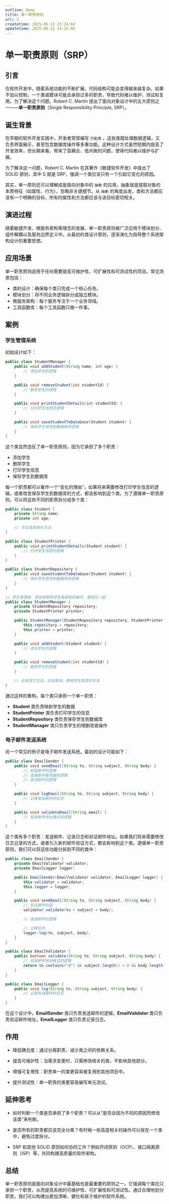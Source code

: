 ```yaml
---
outline: deep
title: 单一职责原则
url: 2
createtime: 2025-05-13 22:24:04
updatetime: 2025-06-22 14:15:45
---
```


# 单一职责原则（SRP）

## 引言

在软件开发中，随着系统功能的不断扩展，代码结构可能会变得越来越复杂。如果不加以控制，一个类或模块可能会承担过多的职责，导致代码难以维护、测试和复用。为了解决这个问题，Robert C. Martin 提出了面向对象设计中的五大原则之一——**单一职责原则**（Single Responsibility Principle, SRP）。

## 诞生背景

在早期的软件开发实践中，开发者常常编写 `万能类` ，这些类既处理数据逻辑，又负责界面展示，甚至包含数据库操作等多重功能。这种设计方式虽然短期内提高了开发效率，但长期来看，带来了高耦合、低内聚的问题，使得代码难以维护与扩展。

为了解决这一问题，Robert C. Martin 在其著作《敏捷软件开发》中提出了 SOLID 原则，其中 S 就是 SRP，强调一个类应该只有一个引起它变化的原因。

其实，单一原则还可以理解成是面向对象中的 `抽象` 的应用，抽象就是提取对象的本质特征（如属性、行为），忽略非关键细节。从 `抽象` 的角度出发，类和方法都应该有一个明确的目标，所有的属性和方法都应该与该目标密切相关。

## 演进过程

随着敏捷开发、微服务架构等理念的发展，单一职责原则被广泛应用于模块划分、组件解耦以及服务边界定义中。从最初的类设计原则，逐渐演化为指导整个系统架构设计的重要思想。

## 应用场景

单一职责原则适用于任何需要提高可维护性、可扩展性和可测试性的项目。常见场景包括：

- 类的设计：确保每个类只完成一个核心任务。
- 模块划分：将不同业务逻辑拆分成独立模块。
- 微服务架构：每个服务专注于一个业务领域。
- 工具函数库：每个工具函数只做一件事。

## 案例

### 学生管理系统

初始设计如下：

```java
public class StudentManager {
    public void addStudent(String name, int age) {
        // 添加学生的逻辑
    }

    public void removeStudent(int studentId) {
        // 删除学生的逻辑
    }

    public void printStudentDetails(int studentId) {
        // 打印学生信息的逻辑
    }

    public void saveStudentToDatabase(Student student) {
        // 保存学生信息到数据库的逻辑
    }
}
```

这个类显然违反了单一职责原则，因为它承担了多个职责：

- 添加学生
- 删除学生
- 打印学生信息
- 保存学生到数据库

每一个职责都可以看作一个“变化的理由”，如果将来需要修改打印学生信息的逻辑，或者改变保存学生到数据库的方式，都会影响到这个类。为了遵循单一职责原则，可以将这些不同的职责拆分成多个类：

```java
public class Student {
    private String name;
    private int age;

    // 学生信息相关方法
}

public class StudentPrinter {
    public void printStudentDetails(Student student) {
        // 打印学生信息的逻辑
    }
}

public class StudentRepository {
    public void saveStudentToDatabase(Student student) {
        // 保存学生信息到数据库的逻辑
    }
}

// 学生管理类，添加和删除学生是紧密的操作，要放在一起
public class StudentManager {
    private StudentRepository repository;
    private StudentPrinter printer;

    public StudentManager(StudentRepository repository, StudentPrinter printer) {
        this.repository = repository;
        this.printer = printer;
    }

    public void addStudent(Student student) {
        // 添加学生的逻辑
    }

    public void removeStudent(int studentId) {
        // 删除学生的逻辑
    }

    // 还有其它方法，比如查询，修改学生信息的方法
}
```

通过这样的重构，每个类只承担一个单一职责：

- **Student** 类负责映射学生的数据
- **StudentPrinter** 类负责打印学生的信息
- **StudentRepository** 类负责保存学生到数据库
- **StudentManager** 类只负责学生的增删改查操作

### 电子邮件发送系统

另一个常见的例子是电子邮件发送系统。最初的设计可能如下：

```java
public class EmailSender {
    public void sendEmail(String to, String subject, String body) {
        // 构造邮件的逻辑
        // 连接邮件服务器的逻辑
        // 发送邮件的逻辑
    }

    public void logEmail(String to, String subject, String body) {
        // 记录发送邮件的日志
    }

    public void validateEmail(String email) {
        // 校验邮件地址格式的逻辑
    }
}
```

这个类有多个职责：发送邮件、记录日志和验证邮件地址。如果我们将来需要修改日志记录的方式，或者引入新的邮件验证方式，都会影响到这个类。遵循单一职责原则，我们可以将这些功能分拆到不同的类中：

```java
public class EmailSender {
    private EmailValidator validator;
    private EmailLogger logger;

    public EmailSender(EmailValidator validator, EmailLogger logger) {
        this.validator = validator;
        this.logger = logger;
    }

    public void sendEmail(String to, String subject, String body) {
        // 验证邮件内容
        validator.validate(to + subject + body);

        // 发送邮件的逻辑

        // 记录日志
        logger.log(to, subject, body);
    }
}

public class EmailValidator {
    public boolean validate(String to, String subject, String body) {
        // 校验邮件地址格式的逻辑
        return to.contains("@") && subject.length() > 0 && body.length() > 0;
    }
}

public class EmailLogger {
    public void log(String to, String subject, String body) {
        // 记录发送邮件的日志
    }
}
```

在这个设计中，**EmailSender** 类只负责发送邮件的逻辑，**EmailValidator** 类只负责验证邮件地址，**EmailLogger** 类只负责记录日志。

## 作用
- 降低耦合度：通过分离职责，减少类之间的依赖关系。

- 提高可维护性：当需求变更时，只需修改相关的类，不影响其他部分。

- 增强可复用性：职责单一的类更容易被复用到其他项目中。

- 提升测试性：单一职责的类更容易编写单元测试。
  
## 延伸思考
- 如何判断一个类是否承担了多个职责？可以从“是否会因为不同的原因而修改该类”来判断。

- 是否所有的职责都应该完全分离？有时候一些高度相关的操作可以放在一个类中，避免过度拆分。

- SRP 和其他 SOLID 原则如何协同工作？例如开闭原则（OCP）、接口隔离原则（ISP）等，共同构建高质量的软件架构。

## 总结
单一职责原则是面向对象设计中最基础也是最重要的原则之一。它强调每个类应只承担一个职责，从而提高系统的可维护性、可扩展性和可测试性。通过合理地划分职责，我们可以构建出更加清晰、健壮和易于维护的软件系统。